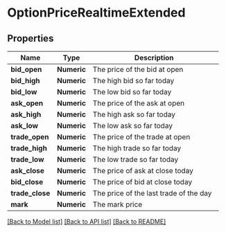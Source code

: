 # OptionPriceRealtimeExtended

[//]: # (CLASS:IntrinioSDK::OptionPriceRealtimeExtended)

[//]: # (KIND:object)

## Properties

[//]: # (START_DEFINITION)

Name | Type | Description
------------ | ------------- | -------------
**bid_open** | **Numeric** | The price of the bid at open &nbsp;
**bid_high** | **Numeric** | The high bid so far today &nbsp;
**bid_low** | **Numeric** | The low bid so far today &nbsp;
**ask_open** | **Numeric** | The price of the ask at open &nbsp;
**ask_high** | **Numeric** | The high ask so far today &nbsp;
**ask_low** | **Numeric** | The low ask so far today &nbsp;
**trade_open** | **Numeric** | The price of the trade at open &nbsp;
**trade_high** | **Numeric** | The high trade so far today &nbsp;
**trade_low** | **Numeric** | The low trade so far today &nbsp;
**ask_close** | **Numeric** | The price of ask at close today &nbsp;
**bid_close** | **Numeric** | The price of bid at close today &nbsp;
**trade_close** | **Numeric** | The price of the last trade of the day &nbsp;
**mark** | **Numeric** | The mark price &nbsp;

[//]: # (END_DEFINITION)


[[Back to Model list]](../README.md#documentation-for-models) [[Back to API list]](../README.md#documentation-for-api-endpoints) [[Back to README]](../README.md)


